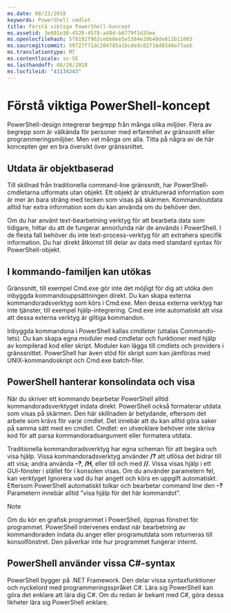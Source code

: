 ```yaml
---
ms.date: 08/23/2018
keywords: PowerShell cmdlet
title: Förstå viktiga PowerShell-koncept
ms.assetid: 3e601e38-4520-4578-a48d-b6779f1d35ee
ms.openlocfilehash: 5f8192f962cebb8ee5e5384e39b48de811b11003
ms.sourcegitcommit: 59727f71dc204785a1bcdedc02716d8340a77aeb
ms.translationtype: MT
ms.contentlocale: sv-SE
ms.lasthandoff: 08/28/2018
ms.locfileid: "43134243"
---
```

# <a name="understanding-important-powershell-concepts"></a>Förstå viktiga PowerShell-koncept

PowerShell-design integrerar begrepp från många olika miljöer. Flera av begrepp som är välkända för personer med erfarenhet av gränssnitt eller programmeringsmiljöer. Men vet många om alla. Titta på några av de här koncepten ger en bra översikt över gränssnittet.

## <a name="output-is-object-based"></a>Utdata är objektbaserad

Till skillnad från traditionella command-line gränssnitt, har PowerShell-cmdletarna utformats utan objekt.
Ett objekt är strukturerad information som är mer än bara sträng med tecken som visas på skärmen. Kommandoutdata alltid har extra information som du kan använda om du behöver den.

Om du har använt text-bearbetning verktyg för att bearbeta data som tidigare, hittar du att de fungerar annorlunda när de används i PowerShell. I de flesta fall behöver du inte text-process-verktyg för att extrahera specifik information. Du har direkt åtkomst till delar av data med standard syntax för PowerShell-objekt.

## <a name="the-command-family-is-extensible"></a>I kommando-familjen kan utökas

Gränssnitt, till exempel Cmd.exe gör inte det möjligt för dig att utöka den inbyggda kommandouppsättningen direkt.
Du kan skapa externa kommandoradsverktyg som körs i Cmd.exe. Men dessa externa verktyg har inte tjänster, till exempel hjälp-integrering. Cmd.exe inte automatiskt att visa att dessa externa verktyg är giltiga kommandon.

Inbyggda kommandona i PowerShell kallas *cmdletar* (uttalas Commando-lets). Du kan skapa egna moduler med cmdletar och funktioner med hjälp av kompilerad kod eller skript. Moduler kan lägga till cmdlets och providers i gränssnittet. PowerShell har även stöd för skript som kan jämföras med UNIX-kommandoskript och Cmd.exe batch-filer.

## <a name="powershell-handles-console-input-and-display"></a>PowerShell hanterar konsolindata och visa

När du skriver ett kommando bearbetar PowerShell alltid kommandoradsverktyget indata direkt. PowerShell också formaterar utdata som visas på skärmen. Den här skillnaden är betydande, eftersom det arbete som krävs för varje cmdlet. Det innebär att du kan alltid göra saker på samma sätt med en cmdlet. Cmdlet: en utvecklare behöver inte skriva kod för att parsa kommandoradsargument eller formatera utdata.

Traditionella kommandoradsverktyg har egna scheman för att begära och visa hjälp. Vissa kommandoradsverktyg använder **/?** att utlösa det bidrar till att visa; andra använda **-?**, **/H**, eller till och med **//**. Vissa visas hjälp i ett GUI-fönster i stället för i konsolen visas. Om du använder parametern fel, kan verktyget Ignorera vad du har angett och köra en uppgift automatiskt.
Eftersom PowerShell automatiskt tolkar och bearbetar command line den **-?** Parametern innebär alltid ”visa hjälp för det här kommandot”.

> [!NOTE]
> Om du kör en grafisk programmet i PowerShell, öppnas fönstret för programmet.
> PowerShell intervenes endast när bearbetning av kommandoraden indata du anger eller programutdata som returneras till konsolfönstret. Den påverkar inte hur programmet fungerar internt.

## <a name="powershell-uses-some-c-syntax"></a>PowerShell använder vissa C#-syntax

PowerShell bygger på .NET Framework. Den delar vissa syntaxfunktioner och nyckelord med programmeringsspråket C#. Lära sig PowerShell kan göra det enklare att lära dig C#. Om du redan är bekant med C#, göra dessa likheter lära sig PowerShell enklare.